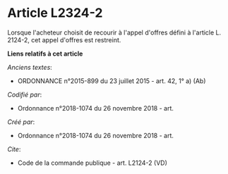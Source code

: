 # Article L2324-2

Lorsque l'acheteur choisit de recourir à l'appel d'offres défini à l'article L. 2124-2, cet appel d'offres est restreint.

**Liens relatifs à cet article**

_Anciens textes_:

  - ORDONNANCE n°2015-899 du 23 juillet 2015 - art. 42, 1° a) (Ab)

_Codifié par_:

  - Ordonnance n°2018-1074 du 26 novembre 2018 - art.

_Créé par_:

  - Ordonnance n°2018-1074 du 26 novembre 2018 - art.

_Cite_:

  - Code de la commande publique - art. L2124-2 (VD)
